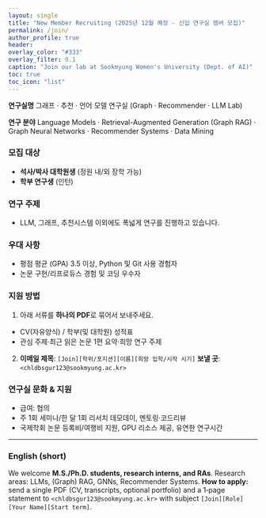 ```yaml
---
layout: single
title: "New Member Recruiting (2025년 12월 예정 - 신입 연구실 멤버 모집)"
permalink: /join/
author_profile: true
header:
overlay_color: "#333"
overlay_filter: 0.1
caption: "Join our lab at Sookmyung Women's University (Dept. of AI)"
toc: true
toc_icon: "list"
---
```


**연구실명**
 그래프 · 추천 · 언어 모델 연구실 (Graph · Recommender · LLM Lab)

**연구 분야**
 Language Models · Retrieval-Augmented Generation (Graph RAG) · Graph Neural Networks · Recommender Systems · Data Mining


### 모집 대상
- **석사/박사 대학원생** (정원 내/외 장학 가능)
- **학부 연구생** (인턴)


### 연구 주제
- LLM, 그래프, 추천시스템 이외에도 폭넓게 연구를 진행하고 있습니다.


### 우대 사항
- 평점 평균 (GPA) 3.5 이상, Python 및 Git 사용 경험자
- 논문 구현/리프로듀스 경험 및 코딩 우수자


### 지원 방법
1) 아래 서류를 **하나의 PDF**로 묶어서 보내주세요.
- CV(자유양식) / 학부(및 대학원) 성적표
- 관심 주제·최근 읽은 논문 1편 요약·희망 연구 주제
  
2) **이메일 제목**: `[Join][학위/포지션][이름][희망 입학/시작 시기]`
**보낼 곳**: `<chldbsgur123@sookmyung.ac.kr>`


### 연구실 문화 & 지원
- 급여: 협의
- 주 1회 세미나/한 달 1회 리서치 데모데이, 멘토링·코드리뷰
- 국제학회 논문 등록비/여행비 지원, GPU 리소스 제공, 유연한 연구시간



---


### English (short)
We welcome **M.S./Ph.D. students, research interns, and RAs**. Research areas: LLMs, (Graph) RAG, GNNs, Recommender Systems.
**How to apply:** send a single PDF (CV, transcripts, optional portfolio) and a 1‑page statement to `<chldbsgur123@sookmyung.ac.kr>` with subject `[Join][Role][Your Name][Start term]`.
